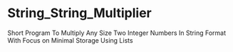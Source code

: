 # String_String_Multiplier
Short Program To Multiply Any Size Two Integer Numbers In String Format With Focus on Minimal Storage Using Lists
